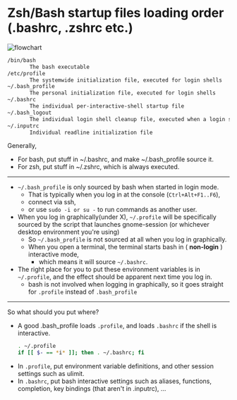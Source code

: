 
# Zsh/Bash startup files loading order (.bashrc, .zshrc etc.)

![flowchart](https://miro.medium.com/v2/resize:fit:640/0*ayRnVGxxm8l9MgFT.)

```bash
/bin/bash
       The bash executable
/etc/profile
       The systemwide initialization file, executed for login shells
~/.bash_profile
       The personal initialization file, executed for login shells
~/.bashrc
       The individual per-interactive-shell startup file
~/.bash_logout
       The individual login shell cleanup file, executed when a login shell exits
~/.inputrc
       Individual readline initialization file
```

Generally,

- For bash, put stuff in ~/.bashrc, and make ~/.bash_profile source it.
- For zsh, put stuff in ~/.zshrc, which is always executed.

------


- `~/.bash_profile` is only sourced by bash when started in login mode. 
    - That is typically when you log in at the console (`Ctrl+Alt+F1..F6`), 
    - connect via ssh, 
    - or use `sudo -i or su -` to run commands as another user.
- When you log in graphically(under X), `~/.profile` will be specifically sourced by the script that launches gnome-session (or whichever desktop environment you're using)
    - So `~/.bash_profile` is not sourced at all when you log in graphically.
    - When you open a terminal, the terminal starts bash in ( **non-login** ) interactive mode, 
        - which means it will source `~/.bashrc`.
- The right place for you to put these environment variables is in `~/.profile`, and the effect should be apparent next time you log in.
    - bash is not involved when logging in graphically, so it goes straight for `.profile` instead of `.bash_profile`


---

So what should you put where?

- A good .bash_profile loads `.profile`, and loads `.bashrc` if the shell is interactive.
    ```bash
    . ~/.profile
    if [[ $- == *i* ]]; then . ~/.bashrc; fi
    ```
- In `.profile`, put environment variable definitions, and other session settings such as ulimit.
- In `.bashrc`, put bash interactive settings such as aliases, functions, completion, key bindings (that aren't in .inputrc), …




